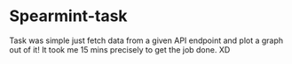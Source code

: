 # Spearmint-task

Task was simple just fetch data from a given API endpoint and plot a graph out of it!
It took me 15 mins precisely to get the job done. XD
